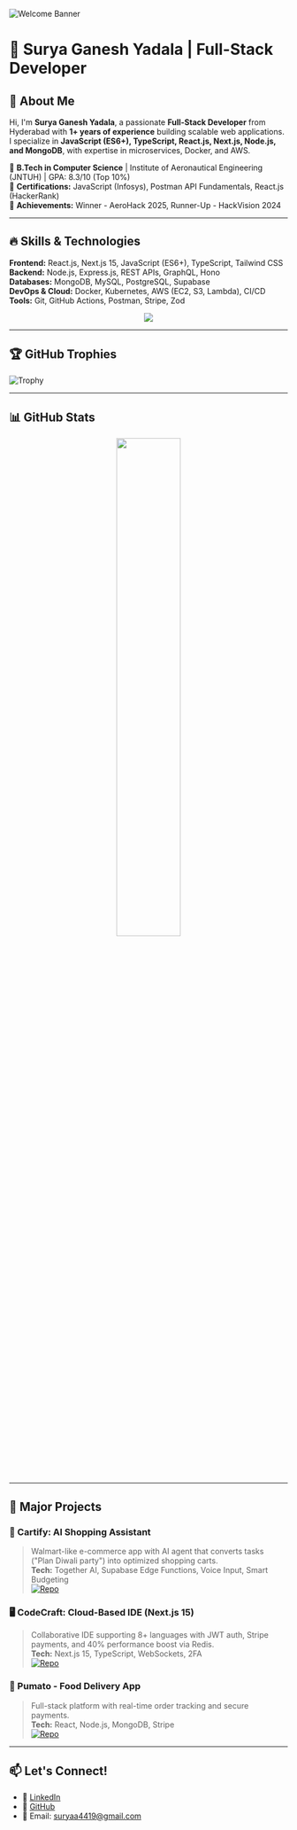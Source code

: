 ![Welcome Banner](https://raw.githubusercontent.com/surya4419/surya4419/main/assets/banner.gif)

# 🚀 Surya Ganesh Yadala | Full-Stack Developer

## 🌟 About Me

Hi, I'm **Surya Ganesh Yadala**, a passionate **Full-Stack Developer** from Hyderabad with **1+ years of experience** building scalable web applications. I specialize in **JavaScript (ES6+), TypeScript, React.js, Next.js, Node.js, and MongoDB**, with expertise in microservices, Docker, and AWS.  

🔹 **B.Tech in Computer Science** | Institute of Aeronautical Engineering (JNTUH) | GPA: 8.3/10 (Top 10%)  
🔹 **Certifications:** JavaScript (Infosys), Postman API Fundamentals, React.js (HackerRank)  
🔹 **Achievements:** Winner - AeroHack 2025, Runner-Up - HackVision 2024  

---

## 🔥 Skills & Technologies

**Frontend:** React.js, Next.js 15, JavaScript (ES6+), TypeScript, Tailwind CSS  
**Backend:** Node.js, Express.js, REST APIs, GraphQL, Hono  
**Databases:** MongoDB, MySQL, PostgreSQL, Supabase  
**DevOps & Cloud:** Docker, Kubernetes, AWS (EC2, S3, Lambda), CI/CD  
**Tools:** Git, GitHub Actions, Postman, Stripe, Zod  

<p align="center">
  <img src="https://skillicons.dev/icons?i=react,nextjs,nodejs,ts,js,mongodb,tailwind,java,python,git,github,aws,docker,postgres" />
</p>

---
## 🏆 GitHub Trophies

![Trophy](https://github-profile-trophy.vercel.app/?username=surya4419&theme=radical&row=1&column=8&margin-w=15)

---



## 📊 GitHub Stats

<p align="center">
  <p align="center">
 <!-- <img src="https://github-readme-stats.vercel.app/api?username=surya4419&show_icons=true&theme=radical" width="48%"/> -->
  <img src="https://github-readme-streak-stats.herokuapp.com/?user=surya4419&theme=radical" width="48%"/>
  </p>
 
</p>

---

## 🚀 Major Projects

### 🛒 Cartify: AI Shopping Assistant
> Walmart-like e-commerce app with AI agent that converts tasks ("Plan Diwali party") into optimized shopping carts.  
**Tech:** Together AI, Supabase Edge Functions, Voice Input, Smart Budgeting  
[![Repo](https://img.shields.io/badge/GitHub-Repository-blue?logo=github)](https://github.com/surya4419/AgentCartify)

### 🖥️ CodeCraft: Cloud-Based IDE (Next.js 15)
> Collaborative IDE supporting 8+ languages with JWT auth, Stripe payments, and 40% performance boost via Redis.  
**Tech:** Next.js 15, TypeScript, WebSockets, 2FA  
[![Repo](https://img.shields.io/badge/GitHub-Repository-blue?logo=github)](https://github.com/surya4419/Code_Craft)

### 🍔 Pumato - Food Delivery App
> Full-stack platform with real-time order tracking and secure payments.  
**Tech:** React, Node.js, MongoDB, Stripe  
[![Repo](https://img.shields.io/badge/GitHub-Repository-blue?logo=github)](https://github.com/surya4419/Food_Delivery)

---

## 📫 Let's Connect!
- 💼 [LinkedIn](https://www.linkedin.com/in/surya-ganesh-yadala/)
- 🐙 [GitHub](https://github.com/surya4419)
- 📧 Email: suryaa4419@gmail.com





